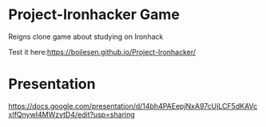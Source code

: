 # Project-Ironhacker Game
Reigns clone game about studying on Ironhack

Test it here:https://boilesen.github.io/Project-Ironhacker/

# Presentation 

https://docs.google.com/presentation/d/14bh4PAEepjNxA97cUjLCF5dKAVcxIfQnywI4MWzvtD4/edit?usp=sharing
